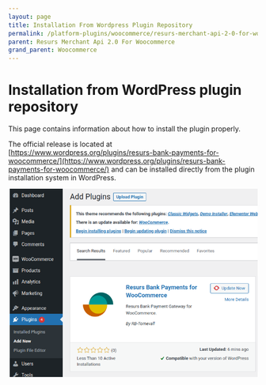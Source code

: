 ```yaml
---
layout: page
title: Installation From Wordpress Plugin Repository
permalink: /platform-plugins/woocommerce/resurs-merchant-api-2-0-for-woocommerce/installation-from-wordpress-plugin-repository/
parent: Resurs Merchant Api 2.0 For Woocommerce
grand_parent: Woocommerce
---
```




# Installation from WordPress plugin repository 
This page contains information about how to install the plugin properly.

The official release is located at
[https://www.wordpress.org/plugins/resurs-bank-payments-for-woocommerce/](https://www.wordpress.org/plugins/resurs-bank-payments-for-woocommerce/)
and can be installed directly from the plugin installation system in
WordPress.

![](../../../../attachments/91029967/91030037.png)

